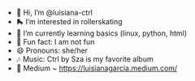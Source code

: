 - 👋 Hi, I’m @luisiana-ctrl
- 🛼 I’m interested in rollerskating
- 🌱 I’m currently learning basics (linux, python, html)
- 💞️ Fun fact: I am not fun
- 😄 Pronouns: she/her
- 🎶 Music: Ctrl by Sza is my favorite album
- 📝 Medium ~ https://luisianagarcia.medium.com/
   <!--- 
luisiana-ctrl/luisiana-ctrl is a ✨ special ✨ repository because its `README.md` (this file) appears on your GitHub profile.
You can click the Preview link to take a look at your changes.
--->
